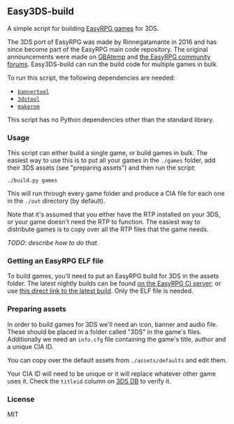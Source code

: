 ## Easy3DS-build

A simple script for building [EasyRPG games](https://github.com/EasyRPG/Player) for 3DS.

The 3DS port of EasyRPG was made by Rinnegatamante in 2016 and has since become part of the EasyRPG main code repository. The original announcements were made on [GBAtemp](https://gbatemp.net/threads/easyrpg-3ds-rpg-maker-2000-2003-player-for-3ds.419889/) and [the EasyRPG community forums](https://community.easyrpg.org/t/working-on-a-3ds-port/201/12). Easy3DS-build can run the build code for multiple games in bulk.

To run this script, the following dependencies are needed:

* [`bannertool`](https://github.com/Steveice10/bannertool/releases)
* [`3dstool`](https://github.com/dnasdw/3dstool/releases)
* [`makerom`](https://github.com/profi200/Project_CTR/releases)

This script has no Python dependencies other than the standard library.

### Usage

This script can either build a single game, or build games in bulk. The easiest way to use this is to put all your games in the `./games` folder, add their 3DS assets (see "preparing assets") and then run the script:

```
./build.py games
```

This will run through every game folder and produce a CIA file for each one in the `./out` directory (by default).

Note that it's assumed that you either have the RTP installed on your 3DS, or your game doesn't need the RTP to function. The easiest way to distribute games is to copy over all the RTP files that the game needs.

*TODO: describe how to do that.*

### Getting an EasyRPG ELF file

To build games, you'll need to put an EasyRPG build for 3DS in the assets folder. The latest nightly builds can be found [on the EasyRPG CI server](https://ci.easyrpg.org/job/player-3ds/); or use [this direct link to the latest build](https://ci.easyrpg.org/job/player-3ds/lastSuccessfulBuild/artifact/builds/3ds/easyrpg-player.elf.zip). Only the ELF file is needed.

### Preparing assets

In order to build games for 3DS we'll need an icon, banner and audio file. These should be placed in a folder called "3DS" in the game's files. Additionally we need an `info.cfg` file containing the game's title, author and a unique CIA ID.

You can copy over the default assets from `./assets/defaults` and edit them.

Your CIA ID will need to be unique or it will replace whatever other game uses it. Check the `titleid` column on [3DS DB](http://www.3dsdb.com/) to verify it.

### License

MIT
